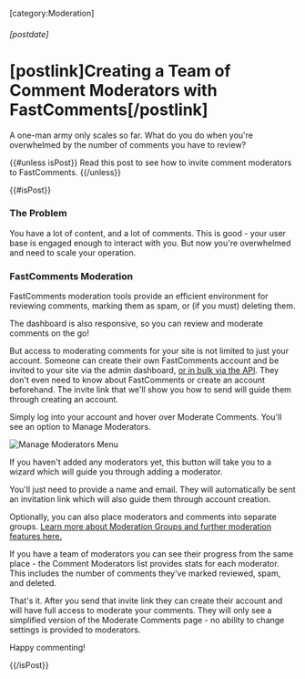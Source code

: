 [category:Moderation]

###### [postdate]
# [postlink]Creating a Team of Comment Moderators with FastComments[/postlink]

A one-man army only scales so far. What do you do when you're overwhelmed by the number of comments you have to review?

{{#unless isPost}}
Read this post to see how to invite comment moderators to FastComments.
{{/unless}}

{{#isPost}}
### The Problem

You have a lot of content, and a lot of comments. This is good - your user base is engaged enough to interact with you. But now you're overwhelmed
and need to scale your operation.

### FastComments Moderation

FastComments moderation tools provide an efficient environment for reviewing comments, marking them as spam, or (if you must) deleting them.

The dashboard is also responsive, so you can review and moderate comments on the go!

But access to moderating comments for your site is not limited to just your account. Someone can create their own FastComments account and be invited
to your site via the admin dashboard, [or in bulk via the API](https://docs.fastcomments.com/guide-api.html#moderator-structure). They don't even need to know about FastComments or create an account beforehand. The invite link that we'll show you
how to send will guide them through creating an account.

Simply log into your account and hover over Moderate Comments. You'll see an option to Manage Moderators.

<img 
    src="images/fc-add-moderator-menu.png"
    alt="Manage Moderators Menu"
    title="Manage Moderators Menu"
    class='lozad' />

If you haven't added any moderators yet, this button will take you to a wizard which will guide you through adding a moderator.

You'll just need to provide a name and email. They will automatically be sent an invitation link which will also guide them through account creation.

Optionally, you can also place moderators and comments into separate groups. [Learn more about Moderation Groups and further moderation features here.](https://docs.fastcomments.com/guide-moderation.html)

If you have a team of moderators you can see their progress from the same place - the Comment Moderators list provides stats for each moderator. This includes
the number of comments they've marked reviewed, spam, and deleted.

That's it. After you send that invite link they can create their account and will have full access to moderate your comments. They will only see a simplified
version of the Moderate Comments page - no ability to change settings is provided to moderators.

Happy commenting!

{{/isPost}}
